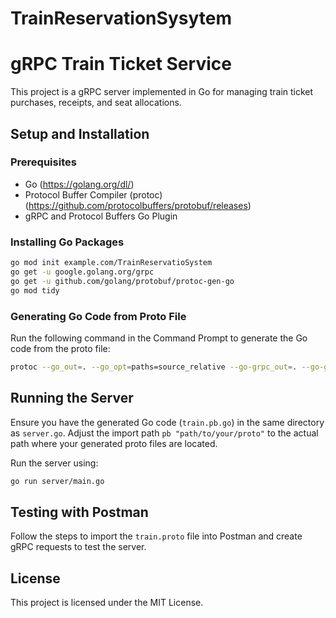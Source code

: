 # TrainReservationSysytem
# gRPC Train Ticket Service

This project is a gRPC server implemented in Go for managing train ticket purchases, receipts, and seat allocations.

## Setup and Installation

### Prerequisites

- Go (https://golang.org/dl/)
- Protocol Buffer Compiler (protoc) (https://github.com/protocolbuffers/protobuf/releases)
- gRPC and Protocol Buffers Go Plugin

### Installing Go Packages

```sh
go mod init example.com/TrainReservatioSystem
go get -u google.golang.org/grpc
go get -u github.com/golang/protobuf/protoc-gen-go
go mod tidy
```

### Generating Go Code from Proto File

Run the following command in the Command Prompt to generate the Go code from the proto file:

```sh
protoc --go_out=. --go_opt=paths=source_relative --go-grpc_out=. --go-grpc_opt=paths=source_relative proto/train.proto
```

## Running the Server

Ensure you have the generated Go code (`train.pb.go`) in the same directory as `server.go`. Adjust the import path `pb "path/to/your/proto"` to the actual path where your generated proto files are located.

Run the server using:

```sh
go run server/main.go
```

## Testing with Postman

Follow the steps to import the `train.proto` file into Postman and create gRPC requests to test the server.

## License

This project is licensed under the MIT License.